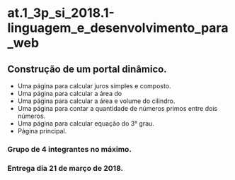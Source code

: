 # at.1_3p_si_2018.1-linguagem_e_desenvolvimento_para_web


## Construção de um portal dinâmico.
  * Uma página para calcular juros simples e composto.
  * Uma página para calcular a área do  
  * Uma página para calcular a área e volume do cilindro.
  * Uma página para contar a quantidade de números primos entre dois números.
  * Uma página para calcular equação do 3° grau.
  * Página principal.
  
### Grupo de 4 integrantes no máximo.
### Entrega dia 21 de março de 2018.
